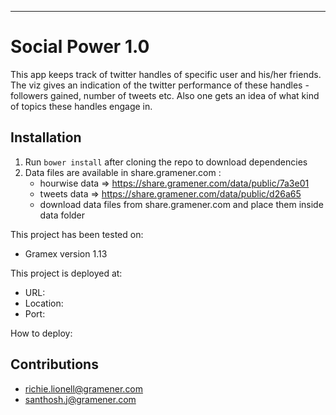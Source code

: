 
--------------------------------------------------------------------------------

Social Power 1.0
================================================================================

This app keeps track of twitter handles of specific user and his/her friends.
The viz gives an indication of the twitter performance of these handles - followers gained, number of tweets etc.
Also one gets an idea of what kind of topics these handles engage in.


Installation
--------------------------------------------------------------------------------


1. Run `bower install` after cloning the repo to download dependencies
2. Data files are available in share.gramener.com :
   - hourwise data => https://share.gramener.com/data/public/7a3e01
   - tweets data => https://share.gramener.com/data/public/d26a65
   - download data files from share.gramener.com and place them inside data folder


This project has been tested on:

- Gramex version 1.13

This project is deployed at:

- URL:
- Location:
- Port:

How to deploy:


Contributions
--------------------------------------------------------------------------------

- richie.lionell@gramener.com
- santhosh.j@gramener.com